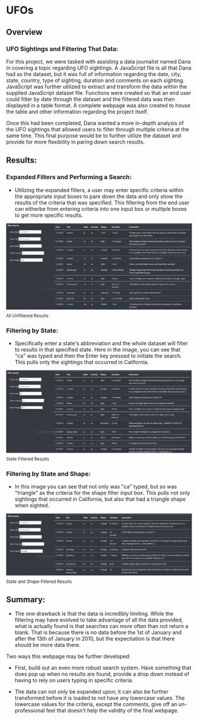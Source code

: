 # UFOs

## Overview


### UFO Sightings and Filtering That Data:

For this project, we were tasked with assisting a data journalist named Dana in covering a topic regarding UFO sightings. A JavaScript file is all that Dana had as the dataset, but it was full of information regarding the date, city, state, country, type of sighting, duration and comments on each sighting. JavaScript was further utilized to extract and transform the data within the supplied JavaScript dataset file. Functions were created so that an end user could filter by date through the dataset and the filtered data was then displayed in a table format. A complete webpage was also created to house the table and other information regarding the project itself.

Once this had been completed, Dana wanted a more in-depth analysis of the UFO sightings that allowed users to filter through multiple criteria at the same time. This final purpose would be to further utilize the dataset and provide for more flexibility in paring down search results.



## Results:


### Expanded Filters and Performing a Search:

- Utilizing the expanded filters, a user may enter specific criteria within the appropriate input boxes to pare down the data and only show the results of the criteria that was specified. This filtering from the end user can eitherbe from entering criteria into one input box or multiple boxes to get more specific results.

![All Unfiltered Results](/github_resources/unfiltered.png)
<sub>   All Unfiltered Results</sub>
<br>

### Filtering by State:

- Specifically enter a state's abbreviation and the whole dataset will filter to results in that specified state. Here in the image, you can see that "ca" was typed and then the Enter key pressed to initiate the search. This pulls only the sightings that occurred in California.

![State Filter Results](/github_resources/state_filtered.png)
<sub>   State Filtered Results</sub>
<br>

### Filtering by State and Shape:

- In this image you can see that not only was "ca" typed, but so was "triangle" as the criteria for the shape filter input box. This pulls not only sightings that occurred in California, but also that had a triangle shape when sighted.

![State and Shape results](/github_resources/state_shape_filtered.png)
<sub>   State and Shape Filtered Results</sub>
<br>


## Summary:

- The one drawback is that the data is incredibly limiting. While the filtering may have evolved to take advantage of all the data provided, what is actually found is that searches can more often than not return a blank. That is because there is no data before the 1st of January and after the 13th of January in 2010, but the expectiation is that there should be more data there.

Two ways this webpage may be further developed:

- First, build out an even more robust search system. Have something that does pop up when no results are found, provide a drop down instead of having to rely on users typing in specific criteria.

- The data can not only be expanded upon; it can also be further transformed before it is loaded to not have any lowercase values. The lowercase values for the criteria, except the comments, give off an un-professional feel that doesn't help the validity of the final webpage.
